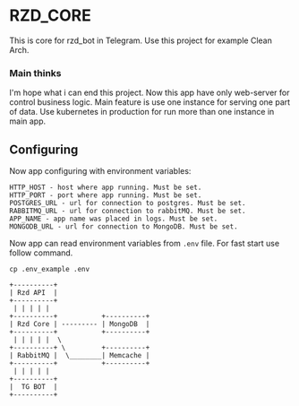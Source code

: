 # RZD_CORE
This is core for rzd_bot in Telegram. Use this project for example Clean Arch.

### Main thinks
I'm hope what i can end this project. Now this app have only web-server for control business logic. Main feature is use 
one instance for serving one part of data. Use kubernetes in production for run more than one instance in main app.

## Configuring
Now app configuring with environment variables: 
```text
HTTP_HOST - host where app running. Must be set.
HTTP_PORT - port where app running. Must be set.
POSTGRES_URL - url for connection to postgres. Must be set.
RABBITMQ_URL - url for connection to rabbitMQ. Must be set.
APP_NAME - app name was placed in logs. Must be set.
MONGODB_URL - url for connection to MongoDB. Must be set.
```

Now app can read environment variables from `.env` file. For fast start use follow command.
```text
cp .env_example .env
```
```text
+----------+
| Rzd API  |
+----------+
 | | | | |
+----------+           +----------+ 
| Rzd Core | --------- | MongoDB  |
+----------+           +----------+
 | | | | |  \
+----------+ \         +----------+
| RabbitMQ |  \________| Memcache |
+----------+           +----------+
 | | | | | 
+----------+
|  TG BOT  |
+----------+
```